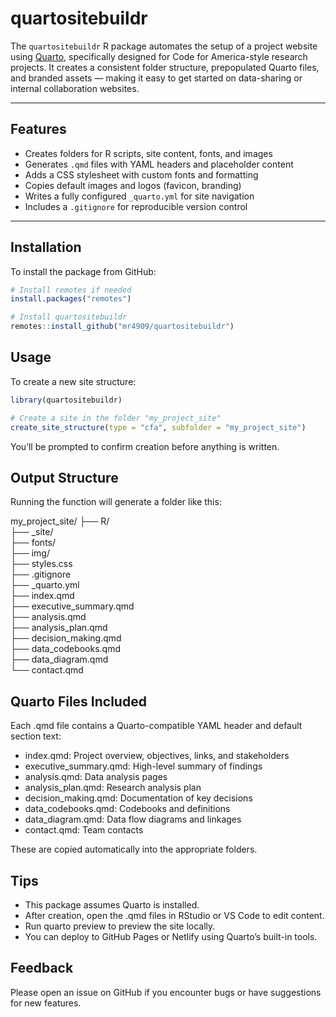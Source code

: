 
# quartositebuildr

The `quartositebuildr` R package automates the setup of a project
website using [Quarto](https://quarto.org/), specifically designed for
Code for America-style research projects. It creates a consistent folder
structure, prepopulated Quarto files, and branded assets — making it
easy to get started on data-sharing or internal collaboration websites.

------------------------------------------------------------------------

## Features

- Creates folders for R scripts, site content, fonts, and images
- Generates `.qmd` files with YAML headers and placeholder content
- Adds a CSS stylesheet with custom fonts and formatting
- Copies default images and logos (favicon, branding)
- Writes a fully configured `_quarto.yml` for site navigation
- Includes a `.gitignore` for reproducible version control

------------------------------------------------------------------------

## Installation

To install the package from GitHub:

``` r
# Install remotes if needed
install.packages("remotes")

# Install quartositebuildr
remotes::install_github("mr4909/quartositebuildr")
```

## Usage

To create a new site structure:

``` r
library(quartositebuildr)

# Create a site in the folder "my_project_site"
create_site_structure(type = "cfa", subfolder = "my_project_site")
```

You’ll be prompted to confirm creation before anything is written.

## Output Structure

Running the function will generate a folder like this:

my_project_site/ 
├── R/  
├── \_site/  
├── fonts/  
├── img/  
├── styles.css  
├── .gitignore  
├── \_quarto.yml  
├── index.qmd  
├── executive_summary.qmd  
├── analysis.qmd  
├── analysis_plan.qmd  
├── decision_making.qmd  
├── data_codebooks.qmd  
├── data_diagram.qmd  
└── contact.qmd

## Quarto Files Included

Each .qmd file contains a Quarto-compatible YAML header and default
section text:

- index.qmd: Project overview, objectives, links, and stakeholders
- executive_summary.qmd: High-level summary of findings
- analysis.qmd: Data analysis pages
- analysis_plan.qmd: Research analysis plan
- decision_making.qmd: Documentation of key decisions
- data_codebooks.qmd: Codebooks and definitions
- data_diagram.qmd: Data flow diagrams and linkages
- contact.qmd: Team contacts

These are copied automatically into the appropriate folders.

## Tips

- This package assumes Quarto is installed.
- After creation, open the .qmd files in RStudio or VS Code to edit
  content.
- Run quarto preview to preview the site locally.
- You can deploy to GitHub Pages or Netlify using Quarto’s built-in
  tools.

## Feedback

Please open an issue on GitHub if you encounter bugs or have suggestions
for new features.
